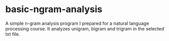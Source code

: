 # basic-ngram-analysis
 A simple n-gram analysis program I prepared for a natural language processing course. It analyzes unigram, bigram and trigram in the selected txt file.
